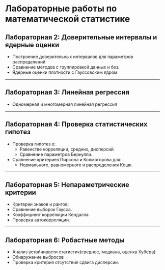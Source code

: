 # Лабораторные работы по математической статистике

## Лабораторная 2: Доверительные интервалы и ядерные оценки
- Построение доверительных интервалов для параметров распределений:  
- Сравнение методов с группировкой данных и без.
- Ядерные оценки плотности с Гауссовским ядром  


---

## Лабораторная 3: Линейная регрессия
- Одномерная и многомерная линейная регрессия

---

## Лабораторная 4: Проверка статистических гипотез
- Проверка гипотез о:  
  - Равенстве корреляции, средних, дисперсий.  
  - Сравнение параметров Бернулли.  
- Сравнение критериев Пирсона и Колмогорова для:  
  - Нормального, равномерного и распределения Коши.

---

## Лабораторная 5: Непараметрические критерии
- Критерии знаков и рангов:  
- Сравнение выборок Гаусса.  
- Коэффициент корреляции Кендалла.  
- Проверка автокорреляции.

---

## Лабораторная 6: Робастные методы
- Анализ устойчивости статистик(среднее, медиана, оценка Хубера):   
- Обнаружение выбросов
- Проверка критерия отсутствия сдвига дисперсии.
